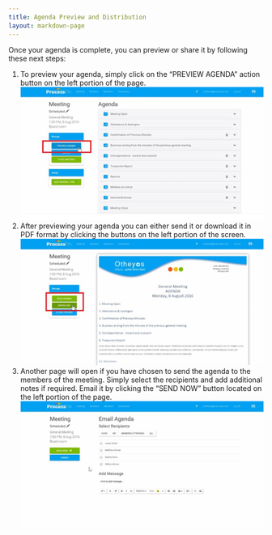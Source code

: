 ```yaml
---
title: Agenda Preview and Distribution
layout: markdown-page
---
```

Once your agenda is complete, you can preview or share it by following these next steps: 

  1. To preview your agenda, simply click on the “PREVIEW AGENDA” action button on the left portion of the page.  
    <img class="img-fluid" src="/content/pages/help/clip_image002-2.jpg" />
  2. After previewing your agenda you can either send it or download it in PDF format by clicking the buttons on the left portion of the screen.  
    <img class="img-fluid" src="/content/pages/help/clip_image004-2.jpg" />
  3. Another page will open if you have chosen to send the agenda to the members of the meeting. Simply select the recipients and add additional notes if required. Email it by clicking the “SEND NOW” button located on the left portion of the page.  
    <img class="img-fluid" src="/content/pages/help/clip_image006-2.jpg" />
